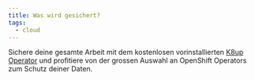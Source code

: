 ```yaml
---
title: Was wird gesichert?
tags:
  - cloud
---
```

Sichere deine gesamte Arbeit mit dem kostenlosen vorinstallierten [K8up Operator](https://k8up.io/k8up/2.1/index.html) und profitiere von der grossen Auswahl an OpenShift Operators zum Schutz deiner Daten.